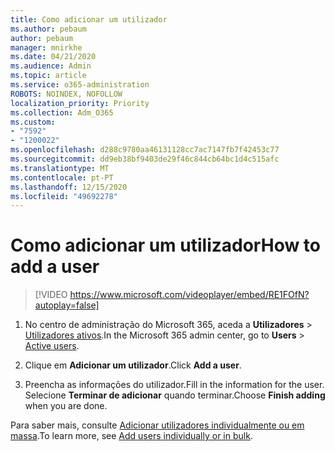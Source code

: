 ```yaml
---
title: Como adicionar um utilizador
ms.author: pebaum
author: pebaum
manager: mnirkhe
ms.date: 04/21/2020
ms.audience: Admin
ms.topic: article
ms.service: o365-administration
ROBOTS: NOINDEX, NOFOLLOW
localization_priority: Priority
ms.collection: Adm_O365
ms.custom:
- "7592"
- "1200022"
ms.openlocfilehash: d288c9780aa46131128cc7ac7147fb7f42453c77
ms.sourcegitcommit: dd9eb38bf9403de29f46c844cb64bc1d4c515afc
ms.translationtype: MT
ms.contentlocale: pt-PT
ms.lasthandoff: 12/15/2020
ms.locfileid: "49692278"
---
```

# <a name="how-to-add-a-user"></a><span data-ttu-id="e2106-102">Como adicionar um utilizador</span><span class="sxs-lookup"><span data-stu-id="e2106-102">How to add a user</span></span>

> [!VIDEO https://www.microsoft.com/videoplayer/embed/RE1FOfN?autoplay=false]

1. <span data-ttu-id="e2106-103">No centro de administração do Microsoft 365, aceda a **Utilizadores** > [Utilizadores ativos](https://admin.microsoft.com/Adminportal/Home?source=applauncher#/users).</span><span class="sxs-lookup"><span data-stu-id="e2106-103">In the Microsoft 365 admin center, go to **Users** > [Active users](https://admin.microsoft.com/Adminportal/Home?source=applauncher#/users).</span></span>

2. <span data-ttu-id="e2106-104">Clique em **Adicionar um utilizador**.</span><span class="sxs-lookup"><span data-stu-id="e2106-104">Click **Add a user**.</span></span>

3. <span data-ttu-id="e2106-105">Preencha as informações do utilizador.</span><span class="sxs-lookup"><span data-stu-id="e2106-105">Fill in the information for the user.</span></span> <span data-ttu-id="e2106-106">Selecione **Terminar de adicionar** quando terminar.</span><span class="sxs-lookup"><span data-stu-id="e2106-106">Choose **Finish adding** when you are done.</span></span>

<span data-ttu-id="e2106-107">Para saber mais, consulte [Adicionar utilizadores individualmente ou em massa](https://docs.microsoft.com/microsoft-365/admin/add-users/add-users).</span><span class="sxs-lookup"><span data-stu-id="e2106-107">To learn more, see [Add users individually or in bulk](https://docs.microsoft.com/microsoft-365/admin/add-users/add-users).</span></span>